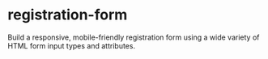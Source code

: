 # registration-form
Build a responsive, mobile-friendly registration form using a wide variety of HTML form input types and attributes. 
